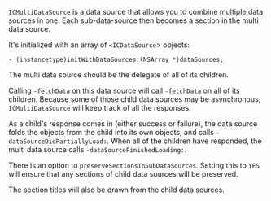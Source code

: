 `ICMultiDataSource` is a data source that allows you to combine multiple data sources in one. Each sub-data-source then becomes a section in the multi data source.

It's initialized with an array of `<ICDataSource`> objects:

	- (instancetype)initWithDataSources:(NSArray *)dataSources;

The multi data source should be the delegate of all of its children.

Calling `-fetchData` on this data source will call `-fetchData` on all of its children. Because some of those child data sources may be asynchronous, `ICMultiDataSource` will keep track of all the responses.

As a child's response comes in (either success or failure), the data source folds the objects from the child into its own objects, and calls `-dataSourceDidPartiallyLoad:`. When all of the children have responded, the multi data source calls `-dataSourceFinishedLoading:`.

There is an option to `preserveSectionsInSubDataSources`. Setting this to `YES` will ensure that any sections of child data sources will be preserved.

The section titles will also be drawn from the child data sources.